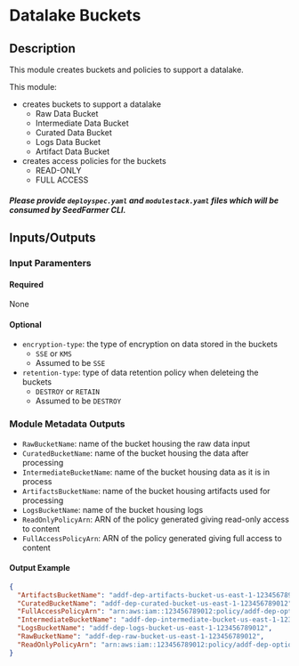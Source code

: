 # Datalake Buckets

## Description

This module creates buckets and policies to support a datalake. 

This module:

- creates buckets to support a datalake
  - Raw Data Bucket
  - Intermediate Data Bucket
  - Curated Data Bucket
  - Logs Data Bucket
  - Artifact Data Bucket
- creates access policies for the buckets
  - READ-ONLY
  - FULL ACCESS

##### Please provide `deployspec.yaml` and `modulestack.yaml` files which will be consumed by SeedFarmer CLI.

## Inputs/Outputs

### Input Paramenters

#### Required

None

#### Optional

- `encryption-type`: the type of encryption on data stored in the buckets
  - `SSE` or `KMS` 
  - Assumed to be `SSE`
- `retention-type`: type of data retention policy when deleteing the buckets
  - `DESTROY` or `RETAIN`
  - Assumed to be `DESTROY`


### Module Metadata Outputs

- `RawBucketName`: name of the bucket housing the raw data input
- `CuratedBucketName`: name of the bucket housing the data after processing
- `IntermediateBucketName`: name of the bucket housing data as it is in process
- `ArtifactsBucketName`: name of the bucket housing artifacts used for processing
- `LogsBucketName`: name of the bucket housing logs
- `ReadOnlyPolicyArn`: ARN of the policy generated giving read-only access to content
- `FullAccessPolicyArn`: ARN of the policy generated giving full access to content

#### Output Example

```json
{
  "ArtifactsBucketName": "addf-dep-artifacts-bucket-us-east-1-12345678901",
  "CuratedBucketName": "addf-dep-curated-bucket-us-east-1-123456789012",
  "FullAccessPolicyArn": "arn:aws:iam::123456789012:policy/addf-dep-optionals-datalake-buckets-us-east-1-123456789012-full-access",
  "IntermediateBucketName": "addf-dep-intermediate-bucket-us-east-1-123456789012",
  "LogsBucketName": "addf-dep-logs-bucket-us-east-1-123456789012",
  "RawBucketName": "addf-dep-raw-bucket-us-east-1-123456789012",
  "ReadOnlyPolicyArn": "arn:aws:iam::123456789012:policy/addf-dep-optionals-datalake-buckets-us-east-1-123456789012-readonly-access"
}
```

